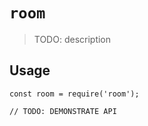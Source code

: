 # `room`

> TODO: description

## Usage

```
const room = require('room');

// TODO: DEMONSTRATE API
```

